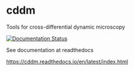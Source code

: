 # cddm
Tools for cross-differential dynamic microscopy

[![Documentation Status](https://readthedocs.org/projects/cddm/badge/?version=latest)](https://imageio.readthedocs.io)

See documentation at readthedocs

https://cddm.readthedocs.io/en/latest/index.html
